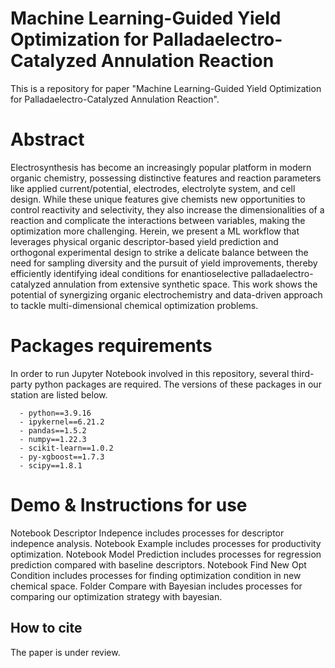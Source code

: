 # Machine Learning-Guided Yield Optimization for Palladaelectro-Catalyzed Annulation Reaction
This is a repository for paper "Machine Learning-Guided Yield Optimization for Palladaelectro-Catalyzed Annulation Reaction".

# Abstract
Electrosynthesis has become an increasingly popular platform in modern organic chemistry, possessing distinctive features and reaction parameters like applied current/potential, electrodes, electrolyte system, and cell design. While these unique features give chemists new opportunities to control reactivity and selectivity, they also increase the dimensionalities of a reaction and complicate the interactions between variables, making the optimization more challenging. Herein, we present a ML workflow that leverages physical organic descriptor-based yield prediction and orthogonal experimental design to strike a delicate balance between the need for sampling diversity and the pursuit of yield improvements, thereby efficiently identifying ideal conditions for enantioselective palladaelectro-catalyzed annulation from extensive synthetic space. This work shows the potential of synergizing organic electrochemistry and data-driven approach to tackle multi-dimensional chemical optimization problems.

# Packages requirements
In order to run Jupyter Notebook involved in this repository, several third-party python packages are required. The versions of these packages in our station are listed below.
```
  - python==3.9.16
  - ipykernel==6.21.2
  - pandas==1.5.2
  - numpy==1.22.3
  - scikit-learn==1.0.2
  - py-xgboost==1.7.3
  - scipy==1.8.1
```

# Demo & Instructions for use
Notebook Descriptor Indepence includes processes for descriptor indepence analysis.
Notebook Example includes processes for productivity optimization.
Notebook Model Prediction includes processes for regression prediction compared with baseline descriptors.
Notebook Find New Opt Condition includes processes for finding optimization condition in new chemical space.
Folder Compare with Bayesian includes processes for comparing our optimization strategy with bayesian.


## How to cite
The paper is under review.
